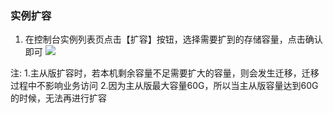 ﻿### 	实例扩容
1. 在控制台实例列表页点击【扩容】按钮，选择需要扩到的存储容量，点击确认即可
![](https://mc.qcloudimg.com/static/img/cd2e09eb1d08b80b8c1acfe62040722e/kuoron.png)

注:
1.主从版扩容时，若本机剩余容量不足需要扩大的容量，则会发生迁移，迁移过程中不影响业务访问
2.因为主从版最大容量60G，所以当主从版容量达到60G的时候，无法再进行扩容